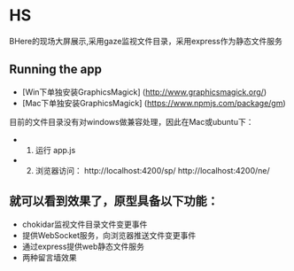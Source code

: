 # HS
BHere的现场大屏展示,采用gaze监视文件目录，采用express作为静态文件服务

Running the app
-----------------------------------
* [Win下单独安装GraphicsMagick] (http://www.graphicsmagick.org/)
* [Mac下单独安装GraphicsMagick] (https://www.npmjs.com/package/gm)

目前的文件目录没有对windows做兼容处理，因此在Mac或ubuntu下：
* 1. 运行 app.js
* 2. 浏览器访问：
	http://localhost:4200/sp/ 
	http://localhost:4200/ne/

就可以看到效果了，原型具备以下功能：
-----------------------------------
* chokidar监视文件目录文件变更事件
* 提供WebSocket服务，向浏览器推送文件变更事件
* 通过express提供web静态文件服务
*  两种留言墙效果